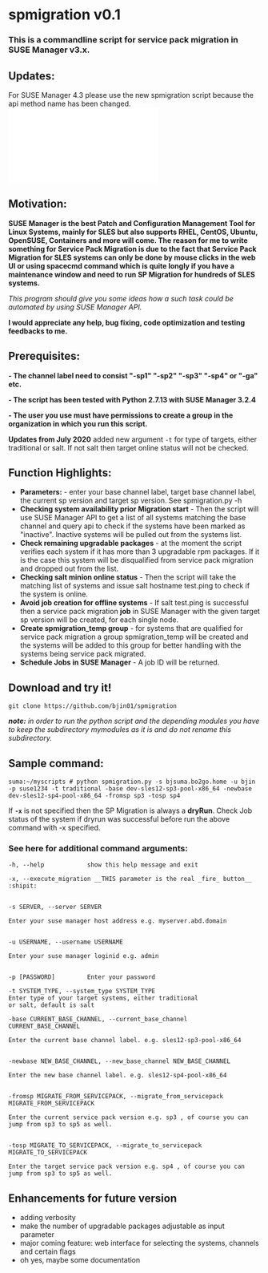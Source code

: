 # spmigration v0.1
### This is a commandline script for service pack migration in SUSE Manager v3.x. ###

## Updates:
For SUSE Manager 4.3 please use the new spmigration script because the api method name has been changed. ![spmigrationv4-3.py](./spmigrationv4-3.py)
## Motivation:
__SUSE Manager is the best Patch and Configuration Management Tool for Linux Systems, mainly for SLES but also supports RHEL, CentOS, Ubuntu, OpenSUSE, Containers and more will come. The reason for me to write something for Service Pack Migration is due to the fact that Service Pack Migration for SLES systems can only be done by mouse clicks in the web UI or using spacecmd command which is quite longly if you have a maintenance window and need to run SP Migration for hundreds of SLES systems.__

_This program should give you some ideas how a such task could be automated by using SUSE Manager API._

**I would appreciate any help, bug fixing, code optimization and testing feedbacks to me.**

## Prerequisites:

**- The channel label need to consist "-sp1" "-sp2" "-sp3" "-sp4" or "-ga" etc.**

**- The script has been tested with Python 2.7.13 with SUSE Manager 3.2.4**

**- The user you use must have permissions to create a group in the organization in which you run this script.**

__Updates from July 2020__
added new argument ```-t``` for type of targets, either traditional or salt. If not salt then target online status will not be checked.

## Function Highlights:

* __Parameters:__ - enter your base channel label, target base channel label, the current sp version and target sp version. See spmigration.py -h
* __Checking system availability prior Migration start__ - Then the script will use SUSE Manager API to get a list of all systems matching the base channel and query api to check if the systems have been marked as "inactive". Inactive systems will be pulled out from the systems list.
* __Check remaining upgradable packages__ - at the moment the script verifies each system if it has more than 3 upgradable rpm packages. If it is the case this system will be disqualified from service pack migration and dropped out from the list.
* __Checking salt minion online status__ - Then the script will take the matching list of systems and issue salt hostname test.ping to check if the system is online.
* __Avoid job creation for offline systems__ - If salt test.ping is successful then a service pack migration **job** in SUSE Manager with the given target sp version will be created, for each single node.
* __Create spmigration_temp group__ - for systems that are qualified for service pack migration a group spmigration_temp will be created and the systems will be added to this group for better handling with the systems being service pack migrated.
* __Schedule Jobs in SUSE Manager__ - A job ID will be returned.


## Download and try it! ##
```git clone https://github.com/bjin01/spmigration```

*__note:__ in order to run the python script and the depending modules you have to keep the subdirectory mymodules as it is and do not rename this subdirectory.*


## Sample command: ##

```suma:~/myscripts # python spmigration.py -s bjsuma.bo2go.home -u bjin -p suse1234 -t traditional -base dev-sles12-sp3-pool-x86_64 -newbase dev-sles12-sp4-pool-x86_64 -fromsp sp3 -tosp sp4```

If __`-x`__ is not specified then the SP Migration is always a **dryRun**.
Check Job status of the system if dryrun was successful before run the above command with -x specified.

### See here for additional command arguments: ###

  ```
  -h, --help            show this help message and exit
  
  -x, --execute_migration __THIS parameter is the real _fire_ button__ :shipit:
  
  
  -s SERVER, --server SERVER
  
 Enter your suse manager host address e.g. myserver.abd.domain
                        
                        
  -u USERNAME, --username USERNAME
  
 Enter your suse manager loginid e.g. admin
                        
                        
  -p [PASSWORD]         Enter your password
  
 -t SYSTEM_TYPE, --system_type SYSTEM_TYPE
  Enter type of your target systems, either traditional
  or salt, default is salt

  -base CURRENT_BASE_CHANNEL, --current_base_channel CURRENT_BASE_CHANNEL
  
  Enter the current base channel label. e.g. sles12-sp3-pool-x86_64
                        
                        
  -newbase NEW_BASE_CHANNEL, --new_base_channel NEW_BASE_CHANNEL
  
  Enter the new base channel label. e.g. sles12-sp4-pool-x86_64
                        
                        
  -fromsp MIGRATE_FROM_SERVICEPACK, --migrate_from_servicepack MIGRATE_FROM_SERVICEPACK
  
 Enter the current service pack version e.g. sp3 , of course you can jump from sp3 to sp5 as well.
                        
                        
  -tosp MIGRATE_TO_SERVICEPACK, --migrate_to_servicepack MIGRATE_TO_SERVICEPACK
  
 Enter the target service pack version e.g. sp4 , of course you can jump from sp3 to sp5 as well.
 ```
 ## Enhancements for future version
 * adding verbosity 
 * make the number of upgradable packages adjustable as input parameter
 * major coming feature: web interface for selecting the systems, channels and certain flags
 * oh yes, maybe some documentation
